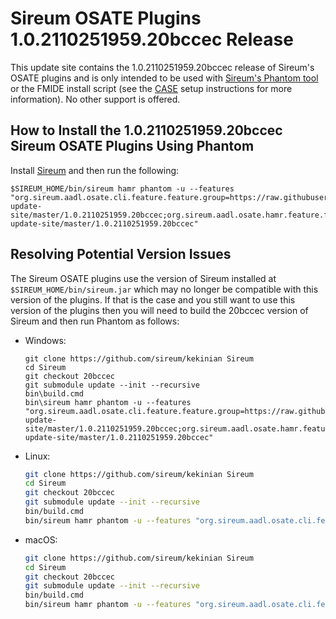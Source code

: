 # Sireum OSATE Plugins 1.0.2110251959.20bccec Release

This update site contains the 1.0.2110251959.20bccec release of Sireum's OSATE plugins and is only
intended to be used with [Sireum's Phantom tool](https://github.com/sireum/phantom)
or the FMIDE install script (see the
[CASE](https://github.com/sireum/case-env#setting-up-fmide-and-hamr-only)
setup instructions for more information). No other support is offered.

## How to Install the 1.0.2110251959.20bccec Sireum OSATE Plugins Using Phantom

Install [Sireum](https://github.com/sireum/kekinian#installing) and then run the following:

```batch
$SIREUM_HOME/bin/sireum hamr phantom -u --features "org.sireum.aadl.osate.cli.feature.feature.group=https://raw.githubusercontent.com/sireum/osate-update-site/master/1.0.2110251959.20bccec;org.sireum.aadl.osate.hamr.feature.feature.group=https://raw.githubusercontent.com/sireum/osate-update-site/master/1.0.2110251959.20bccec"
```

## Resolving Potential Version Issues

The Sireum OSATE plugins use the version of Sireum installed at ``$SIREUM_HOME/bin/sireum.jar``
which may no longer be compatible with this version of the plugins. If that is the case and
you still want to use this version of the plugins then you will need to build the
20bccec version of Sireum and then run Phantom as follows:

* Windows:

  ```batch
  git clone https://github.com/sireum/kekinian Sireum
  cd Sireum
  git checkout 20bccec
  git submodule update --init --recursive
  bin\build.cmd
  bin\sireum hamr phantom -u --features "org.sireum.aadl.osate.cli.feature.feature.group=https://raw.githubusercontent.com/sireum/osate-update-site/master/1.0.2110251959.20bccec;org.sireum.aadl.osate.hamr.feature.feature.group=https://raw.githubusercontent.com/sireum/osate-update-site/master/1.0.2110251959.20bccec"
  ```

* Linux:

  ```bash
  git clone https://github.com/sireum/kekinian Sireum
  cd Sireum
  git checkout 20bccec
  git submodule update --init --recursive
  bin/build.cmd
  bin/sireum hamr phantom -u --features "org.sireum.aadl.osate.cli.feature.feature.group=https://raw.githubusercontent.com/sireum/osate-update-site/master/1.0.2110251959.20bccec;org.sireum.aadl.osate.hamr.feature.feature.group=https://raw.githubusercontent.com/sireum/osate-update-site/master/1.0.2110251959.20bccec"
  ```

* macOS:

  ```bash
  git clone https://github.com/sireum/kekinian Sireum
  cd Sireum
  git checkout 20bccec
  git submodule update --init --recursive
  bin/build.cmd
  bin/sireum hamr phantom -u --features "org.sireum.aadl.osate.cli.feature.feature.group=https://raw.githubusercontent.com/sireum/osate-update-site/master/1.0.2110251959.20bccec;org.sireum.aadl.osate.hamr.feature.feature.group=https://raw.githubusercontent.com/sireum/osate-update-site/master/1.0.2110251959.20bccec"
  ```

